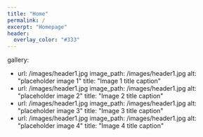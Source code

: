 ```yaml
---
title: "Home"
permalink: /
excerpt: "Homepage"
header:
  overlay_color: "#333"
---
```

gallery:
  - url: /images/header1.jpg
    image_path: /images/header1.jpg
    alt: "placeholder image 1"
    title: "Image 1 title caption"
  - url: /images/header1.jpg
    image_path: /images/header1.jpg
    alt: "placeholder image 2"
    title: "Image 2 title caption"
  - url: /images/header1.jpg
    image_path: /images/header1.jpg
    alt: "placeholder image 3"
    title: "Image 3 title caption"
  - url: /images/header1.jpg
    image_path: /images/header1.jpg
    alt: "placeholder image 4"
    title: "Image 4 title caption"

